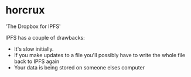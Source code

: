 # horcrux

'The Dropbox for IPFS'

IPFS has a couple of drawbacks:
* It's slow initially.
* If you make updates to a file you'll possibly have to write the whole file back to IPFS again
* Your data is being stored on someone elses computer

